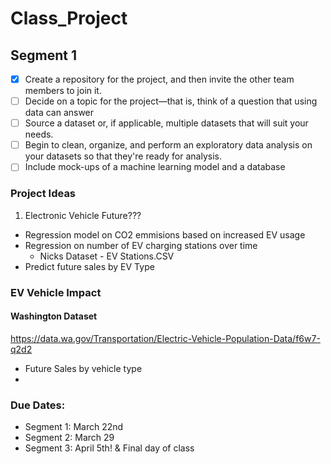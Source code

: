 # Class_Project

## Segment 1
- [x] Create a repository for the project, and then invite the other team members to join it.
- [ ] Decide on a topic for the project—that is, think of a question that using data can answer
- [ ] Source a dataset or, if applicable, multiple datasets that will suit your needs.
- [ ] Begin to clean, organize, and perform an exploratory data analysis on your datasets so that they're ready for analysis.
- [ ] Include mock-ups of a machine learning model and a database

### Project Ideas
1. Electronic Vehicle Future???
  - Regression model on CO2 emmisions based on increased EV usage
  - Regression on number of EV charging stations over time
    - Nicks Dataset - EV Stations.CSV   
  - Predict future sales by EV Type

### EV Vehicle Impact

#### Washington Dataset
https://data.wa.gov/Transportation/Electric-Vehicle-Population-Data/f6w7-q2d2
 - Future Sales by vehicle type
 - 




### Due Dates: 
 - Segment 1: March 22nd 
 - Segment 2: March 29
 - Segment 3: April 5th! & Final day of class
